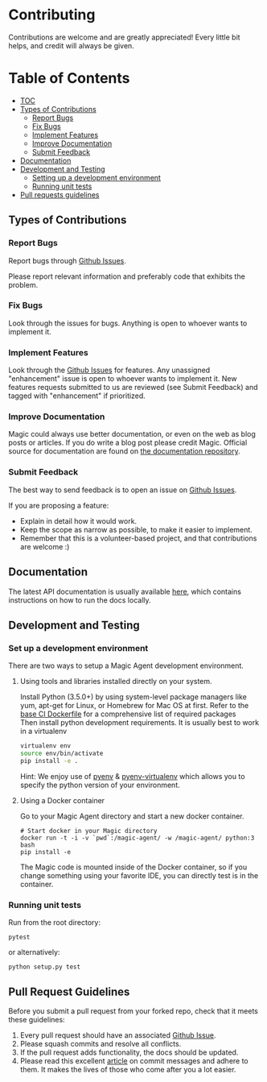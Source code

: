 # Contributing

Contributions are welcome and are greatly appreciated! Every
little bit helps, and credit will always be given.

# Table of Contents
  * [TOC](#table-of-contents)
  * [Types of Contributions](#types-of-contributions)
      - [Report Bugs](#report-bugs)
      - [Fix Bugs](#fix-bugs)
      - [Implement Features](#implement-features)
      - [Improve Documentation](#improve-documentation)
      - [Submit Feedback](#submit-feedback)
  * [Documentation](#documentation)
  * [Development and Testing](#development-and-testing)
      - [Setting up a development environment](#setting-up-a-development-environment)
      - [Running unit tests](#running-unit-tests)
  * [Pull requests guidelines](#pull-request-guidelines)

## Types of Contributions

### Report Bugs

Report bugs through [Github Issues](https://github.com/magic-network/magic-agent/issues).

Please report relevant information and preferably code that exhibits
the problem.

### Fix Bugs

Look through the issues for bugs. Anything is open to whoever wants
to implement it.

### Implement Features

Look through the [Github Issues](https://github.com/magic-network/magic-agent/issues) for features. Any unassigned "enhancement" issue is open to whoever wants to implement it. New features requests submitted to us are reviewed (see Submit Feedback) and tagged with "enhancement" if prioritized.

### Improve Documentation

Magic could always use better documentation, or even on the web as blog posts or
articles. If you do write a blog post please credit Magic.  Official source for documentation are found on [the documentation repository](https://github.com/magic-network/magic-docs).

### Submit Feedback

The best way to send feedback is to open an issue on [Github Issues](https://github.com/magic-network/magic-agent/issues).

If you are proposing a feature:

- Explain in detail how it would work.
- Keep the scope as narrow as possible, to make it easier to implement.
- Remember that this is a volunteer-based project, and that contributions are welcome :)

## Documentation

The latest API documentation is usually available
[here](https://github.com/magic-network/magic-docs), which contains instructions on how to run the docs
locally.

## Development and Testing

### Set up a development environment

There are two ways to setup a Magic Agent development environment.

1. Using tools and libraries installed directly on your system.

    Install Python (3.5.0+) by using system-level package
    managers like yum, apt-get for Linux, or Homebrew for Mac OS at first. Refer to the [base CI Dockerfile](https://github.com/magic-network/magic-agent/blob/master/Dockerfile) for
    a comprehensive list of required packages   
    Then install python development requirements. It is usually best to work in a virtualenv
        
    ```bash
    virtualenv env
    source env/bin/activate
    pip install -e .
    ```

    Hint: We enjoy use of [pyenv](https://github.com/pyenv/pyenv) & [pyenv-virtualenv](https://github.com/pyenv/pyenv-virtualenv) which allows you to
    specify the python version of your environment.

2. Using a Docker container

    Go to your Magic Agent directory and start a new docker container.
      
    ```
    # Start docker in your Magic directory
    docker run -t -i -v `pwd`:/magic-agent/ -w /magic-agent/ python:3 bash
    pip install -e  
    ``` 
    
    The Magic code is mounted inside of the Docker container, so if you change something using your favorite IDE, you can directly test is in the container.

### Running unit tests

Run from the root directory:
```
pytest
``` 
or alternatively:
```
python setup.py test
```

## Pull Request Guidelines

Before you submit a pull request from your forked repo, check that it
meets these guidelines:

1. Every pull request should have an associated [Github Issue](https://github.com/magic-network/magic-agent/issues).
1. Please squash commits and resolve all conflicts.
1. If the pull request adds functionality, the docs should be updated. 
1. Please read this excellent [article](http://chris.beams.io/posts/git-commit/) on commit messages and adhere to them. It makes the lives of those who come after you a lot easier.

